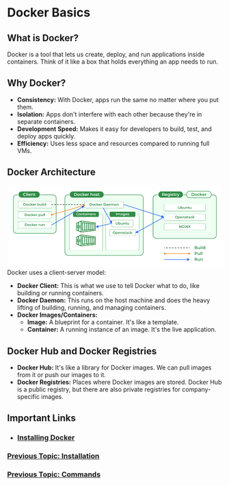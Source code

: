 # Docker Basics

## What is Docker?

Docker is a tool that lets us create, deploy, and run applications inside containers. Think of it like a box that holds everything an app needs to run.

## Why Docker?

-   **Consistency:** With Docker, apps run the same no matter where you put them.
-   **Isolation:** Apps don't interfere with each other because they're in separate containers.
-   **Development Speed:** Makes it easy for developers to build, test, and deploy apps quickly.
-   **Efficiency:** Uses less space and resources compared to running full VMs.

## Docker Architecture

![Docker Architecture](/Assets/Architecture-of-Docker.png)
Docker uses a client-server model:

-   **Docker Client:** This is what we use to tell Docker what to do, like building or running containers.
-   **Docker Daemon:** This runs on the host machine and does the heavy lifting of building, running, and managing containers.
-   **Docker Images/Containers:**
    -   **Image:** A blueprint for a container. It's like a template.
    -   **Container:** A running instance of an image. It's the live application.

## Docker Hub and Docker Registries

-   **Docker Hub:** It's like a library for Docker images. We can pull images from it or push our images to it.
-   **Docker Registries:** Places where Docker images are stored. Docker Hub is a public registry, but there are also private registries for company-specific images.

## Important Links

-   ### [Installing Docker](/Docker/Installation.md)

### [Previous Topic: Installation](/Docker/Installation.md)

### [Previous Topic: Commands](/Docker/Commands.md)
